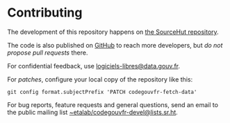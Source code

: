 # Contributing

The development of this repository happens on [the SourceHut repository](https://git.sr.ht/~etalab/codegouvfr-fetch-data).

The code is also published on [GitHub](https://github.com/etalab/codegouvfr-data) to reach more developers, but *do not propose pull requests* there.

For confidential feedback, use [logiciels-libres@data.gouv.fr](mailto:logiciels-libres@data.gouv.fr).

For *patches*, configure your local copy of the repository like this:

`git config format.subjectPrefix 'PATCH codegouvfr-fetch-data'`

For bug reports, feature requests and general questions, send an email
to the public mailing list [~etalab/codegouvfr-devel@lists.sr.ht](mailto:~etalab/codegouvfr-devel@lists.sr.ht).
